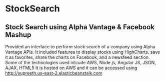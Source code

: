 # StockSearch

## Stock Search using Alpha Vantage & Facebook Mashup

Provided an interface to perform stock search of a company using Alpha Vantage APIs. It included features to display stocks using HighCharts, save it as favorites, share the charts on Facebook, and a newsfeed section.
Some of the technologies used inlcude AWS, Node.js, Angular JS, JSON, AJAX, HTML5
It is hosted on AWS and it can be accessed using http://supreeth.us-east-2.elasticbeanstalk.com
